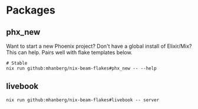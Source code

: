 # Packages

## phx_new

Want to start a new Phoenix project? Don't have a global install of Elixir/Mix?
This can help. Pairs well with flake templates below.

```shell
# Stable
nix run github:mhanberg/nix-beam-flakes#phx_new -- --help
```

## livebook

```shell
nix run github:mhanberg/nix-beam-flakes#livebook -- server
```
